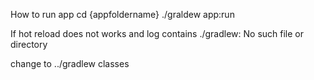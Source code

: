How to run app
cd {appfoldername}
./graldew app:run

If hot reload does not works 
and log contains 
./gradlew: No such file or directory

change to ../gradlew classes
